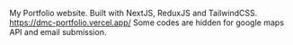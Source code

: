 My Portfolio website. Built with NextJS, ReduxJS and TailwindCSS. https://dmc-portfolio.vercel.app/
Some codes are hidden for google maps API and email submission.
